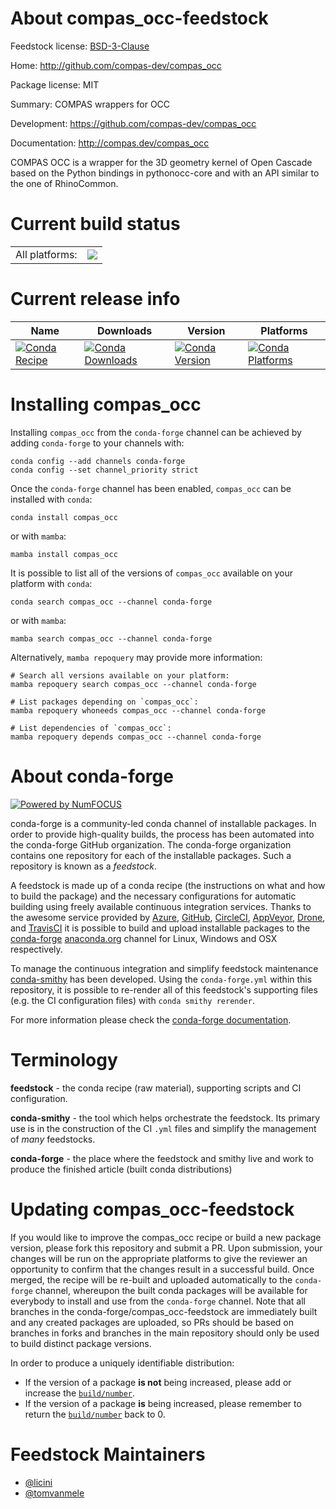 About compas_occ-feedstock
==========================

Feedstock license: [BSD-3-Clause](https://github.com/conda-forge/compas_occ-feedstock/blob/main/LICENSE.txt)

Home: http://github.com/compas-dev/compas_occ

Package license: MIT

Summary: COMPAS wrappers for OCC

Development: https://github.com/compas-dev/compas_occ

Documentation: http://compas.dev/compas_occ

COMPAS OCC is a wrapper for the 3D geometry kernel of Open Cascade
based on the Python bindings in pythonocc-core
and with an API similar to the one of RhinoCommon.


Current build status
====================


<table><tr><td>All platforms:</td>
    <td>
      <a href="https://dev.azure.com/conda-forge/feedstock-builds/_build/latest?definitionId=14296&branchName=main">
        <img src="https://dev.azure.com/conda-forge/feedstock-builds/_apis/build/status/compas_occ-feedstock?branchName=main">
      </a>
    </td>
  </tr>
</table>

Current release info
====================

| Name | Downloads | Version | Platforms |
| --- | --- | --- | --- |
| [![Conda Recipe](https://img.shields.io/badge/recipe-compas_occ-green.svg)](https://anaconda.org/conda-forge/compas_occ) | [![Conda Downloads](https://img.shields.io/conda/dn/conda-forge/compas_occ.svg)](https://anaconda.org/conda-forge/compas_occ) | [![Conda Version](https://img.shields.io/conda/vn/conda-forge/compas_occ.svg)](https://anaconda.org/conda-forge/compas_occ) | [![Conda Platforms](https://img.shields.io/conda/pn/conda-forge/compas_occ.svg)](https://anaconda.org/conda-forge/compas_occ) |

Installing compas_occ
=====================

Installing `compas_occ` from the `conda-forge` channel can be achieved by adding `conda-forge` to your channels with:

```
conda config --add channels conda-forge
conda config --set channel_priority strict
```

Once the `conda-forge` channel has been enabled, `compas_occ` can be installed with `conda`:

```
conda install compas_occ
```

or with `mamba`:

```
mamba install compas_occ
```

It is possible to list all of the versions of `compas_occ` available on your platform with `conda`:

```
conda search compas_occ --channel conda-forge
```

or with `mamba`:

```
mamba search compas_occ --channel conda-forge
```

Alternatively, `mamba repoquery` may provide more information:

```
# Search all versions available on your platform:
mamba repoquery search compas_occ --channel conda-forge

# List packages depending on `compas_occ`:
mamba repoquery whoneeds compas_occ --channel conda-forge

# List dependencies of `compas_occ`:
mamba repoquery depends compas_occ --channel conda-forge
```


About conda-forge
=================

[![Powered by
NumFOCUS](https://img.shields.io/badge/powered%20by-NumFOCUS-orange.svg?style=flat&colorA=E1523D&colorB=007D8A)](https://numfocus.org)

conda-forge is a community-led conda channel of installable packages.
In order to provide high-quality builds, the process has been automated into the
conda-forge GitHub organization. The conda-forge organization contains one repository
for each of the installable packages. Such a repository is known as a *feedstock*.

A feedstock is made up of a conda recipe (the instructions on what and how to build
the package) and the necessary configurations for automatic building using freely
available continuous integration services. Thanks to the awesome service provided by
[Azure](https://azure.microsoft.com/en-us/services/devops/), [GitHub](https://github.com/),
[CircleCI](https://circleci.com/), [AppVeyor](https://www.appveyor.com/),
[Drone](https://cloud.drone.io/welcome), and [TravisCI](https://travis-ci.com/)
it is possible to build and upload installable packages to the
[conda-forge](https://anaconda.org/conda-forge) [anaconda.org](https://anaconda.org/)
channel for Linux, Windows and OSX respectively.

To manage the continuous integration and simplify feedstock maintenance
[conda-smithy](https://github.com/conda-forge/conda-smithy) has been developed.
Using the ``conda-forge.yml`` within this repository, it is possible to re-render all of
this feedstock's supporting files (e.g. the CI configuration files) with ``conda smithy rerender``.

For more information please check the [conda-forge documentation](https://conda-forge.org/docs/).

Terminology
===========

**feedstock** - the conda recipe (raw material), supporting scripts and CI configuration.

**conda-smithy** - the tool which helps orchestrate the feedstock.
                   Its primary use is in the construction of the CI ``.yml`` files
                   and simplify the management of *many* feedstocks.

**conda-forge** - the place where the feedstock and smithy live and work to
                  produce the finished article (built conda distributions)


Updating compas_occ-feedstock
=============================

If you would like to improve the compas_occ recipe or build a new
package version, please fork this repository and submit a PR. Upon submission,
your changes will be run on the appropriate platforms to give the reviewer an
opportunity to confirm that the changes result in a successful build. Once
merged, the recipe will be re-built and uploaded automatically to the
`conda-forge` channel, whereupon the built conda packages will be available for
everybody to install and use from the `conda-forge` channel.
Note that all branches in the conda-forge/compas_occ-feedstock are
immediately built and any created packages are uploaded, so PRs should be based
on branches in forks and branches in the main repository should only be used to
build distinct package versions.

In order to produce a uniquely identifiable distribution:
 * If the version of a package **is not** being increased, please add or increase
   the [``build/number``](https://docs.conda.io/projects/conda-build/en/latest/resources/define-metadata.html#build-number-and-string).
 * If the version of a package **is** being increased, please remember to return
   the [``build/number``](https://docs.conda.io/projects/conda-build/en/latest/resources/define-metadata.html#build-number-and-string)
   back to 0.

Feedstock Maintainers
=====================

* [@licini](https://github.com/licini/)
* [@tomvanmele](https://github.com/tomvanmele/)

